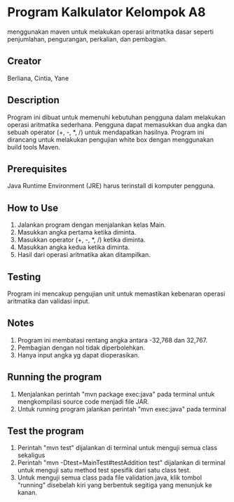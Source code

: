 # Program Kalkulator Kelompok A8
menggunakan maven untuk melakukan operasi aritmatika dasar seperti penjumlahan, pengurangan, perkalian, dan pembagian.

## Creator
Berliana, Cintia, Yane

## Description
Program ini dibuat untuk memenuhi kebutuhan pengguna dalam melakukan operasi aritmatika sederhana. Pengguna dapat memasukkan dua angka dan sebuah operator (+, -, *, /) untuk mendapatkan hasilnya. Program ini dirancang untuk melakukan pengujian white box dengan menggunakan build tools Maven.

## Prerequisites
Java Runtime Environment (JRE) harus terinstall di komputer pengguna.

## How to Use
1. Jalankan program dengan menjalankan kelas Main.
2. Masukkan angka pertama ketika diminta.
3. Masukkan operator (+, -, *, /) ketika diminta.
4. Masukkan angka kedua ketika diminta.
5. Hasil dari operasi aritmatika akan ditampilkan.

## Testing
Program ini mencakup pengujian unit untuk memastikan kebenaran operasi aritmatika dan validasi input.

## Notes
1. Program ini membatasi rentang angka antara -32,768 dan 32,767.
2. Pembagian dengan nol tidak diperbolehkan.
3. Hanya input angka yg dapat dioperasikan.

## Running the program
1. Menjalankan perintah "mvn package exec:java" pada terminal untuk mengkompilasi source code menjadi file JAR.
2. Untuk running program jalankan perintah "mvn exec:java" pada terminal

## Test the program
1. Perintah "mvn test" dijalankan di terminal untuk menguji semua class sekaligus
2. Perintah "mvn -Dtest=MainTest#testAddition test" dijalankan di terminal untuk menguji satu method test spesifik dari satu    class test.
3. Untuk menguji semua class pada file validation.java, klik tombol "running" disebelah kiri yang berbentuk segitiga yang       menunjuk ke kanan.
